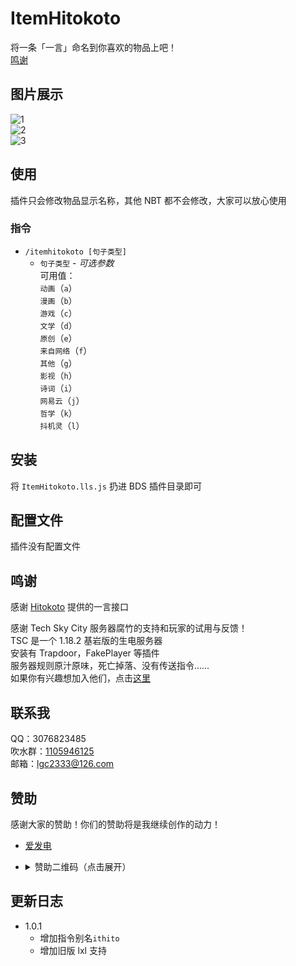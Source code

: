 <!-- markdownlint-disable MD033 -->

# ItemHitokoto

将一条「一言」命名到你喜欢的物品上吧！  
[鸣谢](#鸣谢)

## 图片展示

![1](https://media.githubusercontent.com/media/lgc-LLSEDev/readme/main/ItemHitokoto/1.png)  
![2](https://media.githubusercontent.com/media/lgc-LLSEDev/readme/main/ItemHitokoto/2.png)  
![3](https://media.githubusercontent.com/media/lgc-LLSEDev/readme/main/ItemHitokoto/3.png)

## 使用

插件只会修改物品显示名称，其他 NBT 都不会修改，大家可以放心使用

### 指令

- `/itemhitokoto [句子类型]`
  - `句子类型` - _可选参数_  
    可用值：  
    `动画`（`a`）  
    `漫画`（`b`）  
    `游戏`（`c`）  
    `文学`（`d`）  
    `原创`（`e`）  
    `来自网络`（`f`）  
    `其他`（`g`）  
    `影视`（`h`）  
    `诗词`（`i`）  
    `网易云`（`j`）  
    `哲学`（`k`）  
    `抖机灵`（`l`）

## 安装

将 `ItemHitokoto.lls.js` 扔进 BDS 插件目录即可

## 配置文件

插件没有配置文件

## 鸣谢

感谢 [Hitokoto](https://hitokoto.cn/) 提供的一言接口

感谢 Tech Sky City 服务器腐竹的支持和玩家的试用与反馈！  
TSC 是一个 1.18.2 基岩版的生电服务器  
安装有 Trapdoor，FakePlayer 等插件  
服务器规则原汁原味，死亡掉落、没有传送指令……  
如果你有兴趣想加入他们，点击[这里](https://jq.qq.com/?_wv=1027&k=p2ke7c5F)

## 联系我

QQ：3076823485  
吹水群：[1105946125](https://jq.qq.com/?_wv=1027&k=Z3n1MpEp)  
邮箱：<lgc2333@126.com>

## 赞助

感谢大家的赞助！你们的赞助将是我继续创作的动力！

- [爱发电](https://afdian.net/@lgc2333)
- <details>
    <summary>赞助二维码（点击展开）</summary>

  ![讨饭](https://raw.githubusercontents.com/lgc2333/ShigureBotMenu/master/src/imgs/sponsor.png)

  </details>

## 更新日志

- 1.0.1
  - 增加指令别名`ithito`
  - 增加旧版 lxl 支持
